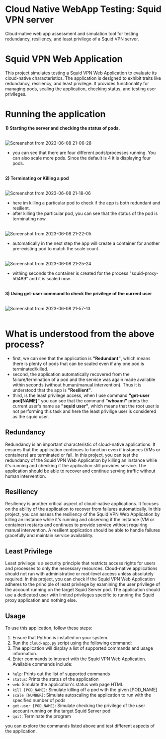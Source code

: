 # Cloud Native WebApp Testing: Squid VPN server
Cloud-native web app assessment and simulation tool for testing redundancy, resiliency, and least privilege of a Squid VPN server.


# Squid VPN Web Application

This project simulates testing a Squid VPN Web Application to evaluate its cloud-native characteristics. The application is designed to exhibit traits like redundancy, resiliency, and least privilege. It provides functionality for managing pods, scaling the application, checking status, and testing user privileges.

# Running the application

**1) Starting the server and checking the status of pods.**<br><br>

![Screenshot from 2023-06-08 21-06-28](https://github.com/vexecute/Cloud-Native-Web-App-Testing-Squid-VPN/assets/92919686/291f69a5-aa34-4db2-b0f6-c374214b6ae8) <br>

- you can see that there are four different pods/processes running. You can also scale more pods. Since the default is 4 it is displaying four pods. <br><br>

**2) Terminating or Killing a pod**<br><br>

![Screenshot from 2023-06-08 21-18-06](https://github.com/vexecute/Cloud-Native-Web-App-Testing-Squid-VPN/assets/92919686/99bb0f8c-13a6-43f8-b5aa-3a2922a3bec8) <br>

- here im killing a particular pod to check if the app is both redundant and resilient. <br>
- after killing the particular pod, you can see that the status of the pod is terminating now. <br><br>

![Screenshot from 2023-06-08 21-22-05](https://github.com/vexecute/Cloud-Native-Web-App-Testing-Squid-VPN/assets/92919686/c334e1cf-0c6b-4fb4-b1f6-337ea01e0042) <br>
 
- automatically in the next step the app will create a container for another pre-existing pod to match the scale count. <br><br>

![Screenshot from 2023-06-08 21-25-24](https://github.com/vexecute/Cloud-Native-Web-App-Testing-Squid-VPN/assets/92919686/dfc65dcc-acf0-45d0-8d42-5beba42de6d2) <br>

- withing seconds the container is created for the process "squid-proxy-50489" and it is scaled now.<br><br>

**3) Using get-user command to check the privilege of the current user**<br><br>

![Screenshot from 2023-06-08 21-57-13](https://github.com/vexecute/Cloud-Native-Web-App-Testing-Squid-VPN/assets/92919686/946ba358-6120-49b8-b379-4e4897a9ab60) <br><br>


# What is understood from the above process?

- first, we can see that the application is **"Redundant"**, which means there is plenty of pods that can be scaled even if any one pod is terminated/killed.<br>
- second, the application automatically recovered from the failure/termination of a pod and the service was again made available within seconds (without human/manual intervention). Thus it is understood that the app is **"Resilient"**.<br>
- third, is the least privilege access, when I use command **"get-user pod[NAME]"** you can see that the command **"whoami"** prints the current user's name as **"squid user"**, which means that the root user is not performing this task and here the least privilige user is considered as the squid user.
 
## Redundancy

Redundancy is an important characteristic of cloud-native applications. It ensures that the application continues to function even if instances (VMs or containers) are terminated or fail. In this project, you can test the redundancy of the Squid VPN Web Application by killing an instance while it's running and checking if the application still provides service. The application should be able to recover and continue serving traffic without human intervention.

## Resiliency

Resiliency is another critical aspect of cloud-native applications. It focuses on the ability of the application to recover from failures automatically. In this project, you can assess the resiliency of the Squid VPN Web Application by killing an instance while it's running and observing if the instance (VM or container) restarts and continues to provide service without requiring manual intervention. A resilient application should be able to handle failures gracefully and maintain service availability.

## Least Privilege

Least privilege is a security principle that restricts access rights for users and processes to only the necessary resources. Cloud-native applications should not run with administrative or root-level access unless absolutely required. In this project, you can check if the Squid VPN Web Application adheres to the principle of least privilege by examining the user privilege of the account running on the target Squid Server pod. The application should use a dedicated user with limited privileges specific to running the Squid proxy application and nothing else.

## Usage

To use this application, follow these steps:

1. Ensure that Python is installed on your system.
2. Run the `cloud-app.py` script using the following command:
3. The application will display a list of supported commands and usage information.
4. Enter commands to interact with the Squid VPN Web Application. Available commands include:
- `help`: Prints out the list of supported commands
- `status`: Prints the status of the application
- `web`: Simulate the application's status web page HTML
- `kill [POD_NAME]`: Simulate killing off a pod with the given [POD_NAME]
- `scale [NUMBER]`: Simulate autoscaling the application to run with the specified number of pods
- `get-user [POD_NAME]`: Simulate checking the privilege of the user account running on the target Squid Server pod
- `quit`: Terminate the program

you can explore the commands listed above and test different aspects of the application.




